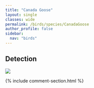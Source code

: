 ```yaml
---
title: "Canada Goose"
layout: single
classes: wide
permalink: /birds/species/CanadaGoose
author_profile: false
sidebar:
  nav: "birds"
---
```


<h2>Detection</h2>

<a href="https://beallen.github.io/DevelopmentWebsite/assets/images/birds/CanadaGoose/det.jpg">
<img src="https://beallen.github.io/DevelopmentWebsite/assets/images/birds/CanadaGoose/det.jpg">
</a>

{% include comment-section.html %}
